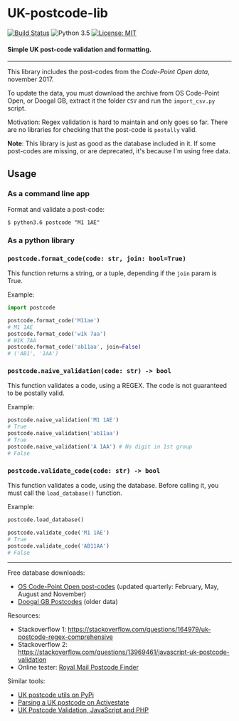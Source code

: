 
# UK-postcode-lib
[![Build Status](https://travis-ci.org/croqaz/uk-postcode-lib.svg?branch=master)](https://travis-ci.org/croqaz/uk-postcode-lib) ![Python 3.5](https://img.shields.io/badge/python-3.5-blue.svg) [![License: MIT](https://img.shields.io/badge/License-MIT-blue.svg)](https://opensource.org/licenses/MIT)

#### Simple UK post-code validation and formatting.

---

This library includes the post-codes from the *Code-Point Open data*, november 2017.

To update the data, you must download the archive from OS Code-Point Open, or Doogal GB, extract it the folder `CSV` and run the `import_csv.py` script.


Motivation: Regex validation is hard to maintain and only goes so far. There are no libraries for checking that the post-code is `postally` valid.

**Note**: This library is just as good as the database included in it. If some post-codes are missing, or are deprecated, it's because I'm using free data.


## Usage

### As a command line app

Format and validate a post-code:

    $ python3.6 postcode "M1 1AE"


### As a python library

### `postcode.format_code(code: str, join: bool=True)`

This function returns a string, or a tuple, depending if the `join` param is True.

Example:

```python
import postcode

postcode.format_code('M11ae')
# M1 1AE
postcode.format_code('w1k 7aa')
# W1K 7AA
postcode.format_code('ab11aa', join=False)
# ('AB1', '1AA')
```

### `postcode.naive_validation(code: str) -> bool`

This function validates a code, using a REGEX. The code is not guaranteed to be postally valid.

Example:

```python
postcode.naive_validation('M1 1AE')
# True
postcode.naive_validation('ab11aa')
# True
postcode.naive_validation('A 1AA') # No digit in 1st group
# False
```

### `postcode.validate_code(code: str) -> bool`

This function validates a code, using the database. Before calling it, you must call the `load_database()` function.

Example:

```python
postcode.load_database()

postcode.validate_code('M1 1AE')
# True
postcode.validate_code('AB11AA')
# False
```

-----

Free database downloads:

* [OS Code-Point Open post-codes](https://www.ordnancesurvey.co.uk/business-and-government/products/code-point-open.html) (updated quarterly: February, May, August and November)
* [Doogal GB Postcodes](https://www.doogal.co.uk/UKPostcodes.php) (older data)

Resources:

* Stackoverflow 1: https://stackoverflow.com/questions/164979/uk-postcode-regex-comprehensive
* Stackoverflow 2: https://stackoverflow.com/questions/13969461/javascript-uk-postcode-validation
* Online tester: [Royal Mail Postcode Finder](http://www.royalmail.com/find-a-postcode)

Similar tools:

* [UK postcode utils on PyPi](https://pypi.python.org/pypi/uk-postcode-utils)
* [Parsing a UK postcode on Activestate](https://github.com/ActiveState/code/tree/master/recipes/Python/279004_Parsing_a_UK_postcode)
* [UK Postcode Validation, JavaScript and PHP](https://www.braemoor.co.uk/software/postcodes.shtml)
